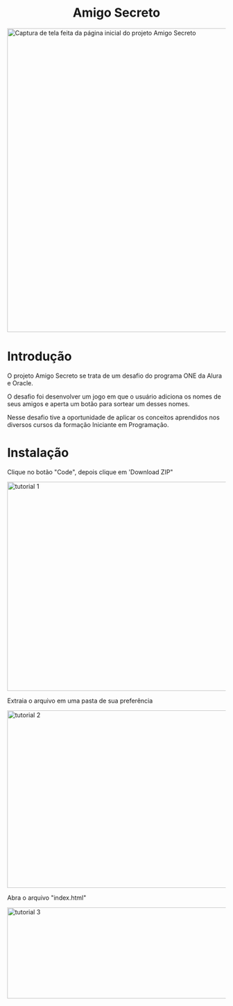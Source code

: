<h1 align="center">Amigo Secreto</h1>
<img width="1409" height="700" id= "capa"alt="Captura de tela feita da página inicial do projeto Amigo Secreto" src="https://github.com/user-attachments/assets/d4bc0db6-4a83-41a6-88a9-77bdbdbcaa25" />

# Introdução
<p>O projeto Amigo Secreto se trata de um desafio do programa ONE da Alura e Oracle.</p>
<p>O desafio foi desenvolver um jogo em que o usuário adiciona os nomes de seus amigos e aperta um botão para sortear um desses nomes.</p>
<p>Nesse desafio tive a oportunidade de aplicar os conceitos aprendidos nos diversos cursos da formação Iniciante em Programação.</p>

# Instalação
<p>Clique no botão "Code", depois clique em 'Download ZIP"</p>
<img width="978" height="482" alt="tutorial 1" src="https://github.com/user-attachments/assets/9590f951-c6d8-49bb-9204-aac203852403" />
<p>Extraia o arquivo em uma pasta de sua preferência</p>
<img width="700" height="409" alt="tutorial 2" src="https://github.com/user-attachments/assets/04919574-27e5-4478-9b78-1d59038f570e" />
<p>Abra o arquivo "index.html"</p>
<img width="706" height="210" alt="tutorial 3" src="https://github.com/user-attachments/assets/e4326ff5-f28b-4180-ac87-eb8ff30b90c4" />
